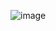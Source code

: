 ![image](https://github.com/smiinii/poto/blob/main/%EC%9B%B9%EA%B3%84%EC%B8%B5%EA%B5%AC%EC%A1%B0.png)
